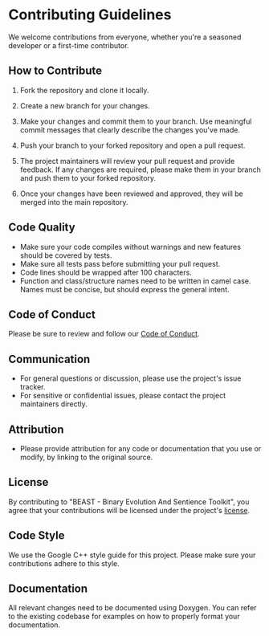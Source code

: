 # Contributing Guidelines

We welcome contributions from everyone, whether you're a seasoned developer or a first-time contributor. 

## How to Contribute

1. Fork the repository and clone it locally.

2. Create a new branch for your changes.

3. Make your changes and commit them to your branch. Use meaningful commit messages that clearly describe the changes you've made.

4. Push your branch to your forked repository and open a pull request.

5. The project maintainers will review your pull request and provide feedback. If any changes are required, please make them in your branch and push them to your forked repository.

6. Once your changes have been reviewed and approved, they will be merged into the main repository.

## Code Quality

- Make sure your code compiles without warnings and new features should be covered by tests.
- Make sure all tests pass before submitting your pull request.
- Code lines should be wrapped after 100 characters.
- Function and class/structure names need to be written in camel case. Names must be concise, but should express the general intent.

## Code of Conduct

Please be sure to review and follow our [Code of Conduct](https://github.com/dedicate-project/beast/blob/main/CODE_OF_CONDUCT.md).

## Communication

- For general questions or discussion, please use the project's issue tracker.
- For sensitive or confidential issues, please contact the project maintainers directly.

## Attribution

- Please provide attribution for any code or documentation that you use or modify, by linking to the original source.

## License

By contributing to "BEAST - Binary Evolution And Sentience Toolkit", you agree that your contributions will be licensed under the project's [license](https://github.com/dedicate-project/beast/blob/main/LICENSE).

## Code Style

We use the Google C++ style guide for this project. Please make sure your contributions adhere to this style.

## Documentation

All relevant changes need to be documented using Doxygen.  You can refer to the existing codebase for examples on how to properly format your documentation.
